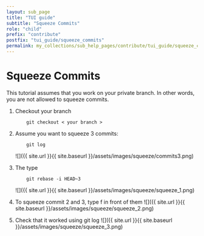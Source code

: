 ```yaml
---
layout: sub_page
title: "TUI guide"
subtitle: "Squeeze Commits"
role: "child"
prefix: "contribute"
postfix: "tui_guide/squeeze_commits"
permalink: my_collections/sub_help_pages/contribute/tui_guide/squeeze_commits
---
```

# Squeeze Commits
This tutorial assumes that you work on your private branch. In other words, 
you are not allowed to squeeze commits.

1. Checkout your branch 
    ```
        git checkout < your branch > 
    ```

2. Assume you want to squeeze 3 commits:
    ```
        git log
    ```
    ![]({{ site.url }}{{ site.baseurl }}/assets/images/squeeze/commits3.png)

3. The type
    ```
        git rebase -i HEAD~3
    ``` 
    ![]({{ site.url }}{{ site.baseurl }}/assets/images/squeeze/squeeze_1.png)

4. To squeeze commit 2 and 3, type f in front of them
    ![]({{ site.url }}{{ site.baseurl }}/assets/images/squeeze/squeeze_2.png)

5. Check that it worked using git log
    ![]({{ site.url }}{{ site.baseurl }}/assets/images/squeeze/squeeze_3.png)